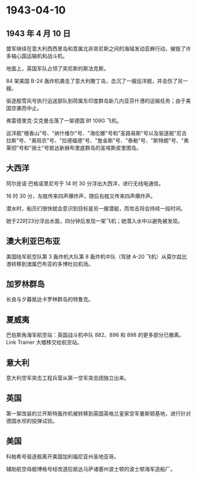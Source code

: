 # 1943-04-10

## 1943 年 4 月 10 日

盟军继续在意大利西西里岛和意属北非突尼斯之间的海域发动亚麻行动，摧毁了许多轴心国运输机和战斗机。

地面上，英国军队占领了突尼斯的斯法克斯。

84 架美国 B-24
轰炸机袭击了意大利撒丁岛，击沉了一艘巡洋舰，并击伤了另一艘。

驱逐舰雪风号执行运送部队到荷属东印度群岛新几内亚芬什港的运输任务；由于美国空袭而中止。

弗雷德里克·艾克曼击落了一架德国 Bf 109G 飞机。

巡洋舰"檀香山"号、"纳什维尔"号、"海伦娜"号和"圣路易斯"号以及驱逐舰"尼古拉斯"号、"奥班农"号、"拉德福德"号、"詹金斯"号、"泰勒"号、"斯特朗"号、"弗莱彻"号和"骑士"号抵达新赫布里底群岛的圣埃斯皮里图岛。

## 大西洋

阿尔皮诺·巴格诺里尼号于 14 时 30 分浮出大西洋，进行无线电通信。

16 时 30 分，左舷传来四声爆炸声，随后右舷又传来四声爆炸声。

潜水时，船员们很快就会意识到目标是另一艘潜艇，而攻击将会持续一段时间。

她于22时23分浮出水面，四分钟后发现一架飞机；她潜入水中以避免被发现。

## 澳大利亚巴布亚

美国陆军航空队第 3 轰炸机大队第 8 轰炸机中队（驾驶 A-20
飞机）从莫尔兹比港转移到澳属巴布亚的多博杜拉机场。

## 加罗林群岛

长良与夕暮抵达卡罗林群岛的特鲁克。

## 夏威夷

巴伯斯角海军航空站：英国战斗机中队 882、896 和 898
的更多部分已撤离。Link Trainer 大楼移交给航空站。

## 意大利

意大利空军突击工程兵营从第一空军突击团独立出来。

## 英国

第一架改装的兰开斯特轰炸机被转移到英国英格兰皇家空军曼斯顿基地，进行针对德国水坝的投弹试验。

## 美国

科帕希号驱逐舰离开美国加利福尼亚州圣地亚哥。

辅助航空母舰博格号经改道后抵达马萨诸塞州波士顿的波士顿海军造船厂。

